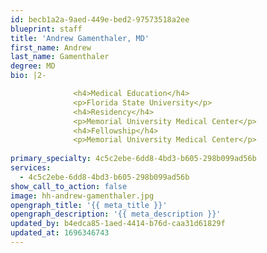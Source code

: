 ```yaml
---
id: becb1a2a-9aed-449e-bed2-97573518a2ee
blueprint: staff
title: 'Andrew Gamenthaler, MD'
first_name: Andrew
last_name: Gamenthaler
degree: MD
bio: |2-

              <h4>Medical Education</h4>
              <p>Florida State University</p>
              <h4>Residency</h4>
              <p>Memorial University Medical Center</p>
              <h4>Fellowship</h4>
              <p>Memorial University Medical Center</p>
          
primary_specialty: 4c5c2ebe-6dd8-4bd3-b605-298b099ad56b
services:
  - 4c5c2ebe-6dd8-4bd3-b605-298b099ad56b
show_call_to_action: false
image: hh-andrew-gamenthaler.jpg
opengraph_title: '{{ meta_title }}'
opengraph_description: '{{ meta_description }}'
updated_by: b4edca85-1aed-4414-b76d-caa31d61829f
updated_at: 1696346743
---
```

